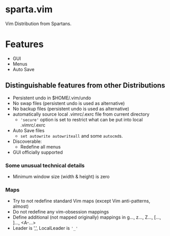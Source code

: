 # sparta.vim

Vim Distribution from Spartans.

# Features

* GUI
* Menus
* Auto Save

## Distinguishable features from other Distributions

* Persistent undo in $HOME/.vim/undo
* No swap files (persistent undo is used as alternative)
* No backup files (persistent undo is used as alternative)
* automatically source local .vimrc/.exrc file from current directory
  - `'secure'` option is set to restrict what can be put into local .vimrc/.exrc
* Auto Save files
  - `set autowrite autowriteall` and some `autocmd`s.
* Discoverable:
  - Redefine all menus
* GUI officially supported

### Some unusual technical details

* Minimum window size (width & height) is zero

### Maps
 * Try to not redefine standard Vim maps (except Vim anti-patterns, almost)
 * Do not redefine any vim-obsession mappings
 * Define additional (not mapped originally) mappings in g..., z..., Z...,
     [..., ]..., <A-...>
 * Leader is ',', LocalLeader is `'_'`

